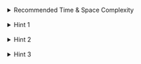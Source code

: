 <br>
<details class="hint-accordion">  
    <summary>Recommended Time & Space Complexity</summary>
    <p>
    You should aim for a solution with <code>O(n)</code> time and <code>O(m)</code> space, where <code>n</code> is the length of the string and <code>m</code> is the number of unique characters in the string.
    </p>
</details>

<br>
<details class="hint-accordion">  
    <summary>Hint 1</summary>
    <p>
    A brute force solution would be to try the substring starting at index <code>i</code> and try to find the maximum length we can form without duplicates by starting at that index. We can use hash set for <code>O(1)</code> lookups. Can you think of a better way?
    </p>
</details>

<br>
<details class="hint-accordion">  
    <summary>Hint 2</summary>
    <p>
    We can use the sliding window algorithm. Since we only care about substrings without duplicate characters, the sliding window can help us maintain valid substring with its dynamic nature.
    </p>
</details>

<br>
<details class="hint-accordion">  
    <summary>Hint 3</summary>
    <p>
    We can iterate through the given string with index <code>r</code> as the right boundary and <code>l</code> as the left boundary of the window. We use a hash set to check if the character is present in the window or not. When we encounter a character at index <code>r</code> that is already present in the window, we shrink the window by incrementing the <code>l</code> pointer until the window no longer contains any duplicates. During this process, we remove characters from the hash set that are excluded from the window as the <code>l</code> pointer moves. At each iteration, we update the result with the length of the current window, <code>r - l + 1</code>, if this length is greater than the current result.
    </p>
</details>
